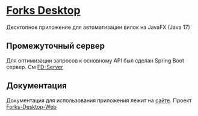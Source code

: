 # [Forks Desktop](http://nepolypoker.ru)

Десктопное приложение для автоматизации вилок на JavaFX (Java 17)

## Промежуточный сервер

Для оптимизации запросов к основному API был сделан Spring Boot сервер.
См [FD-Server](https://github.com/melniknow/FD-Server)

## Документация

Документация для использования приложения лежит на [сайте](http://nepolypoker.ru). Проект [Forks-Desktop-Web](https://github.com/melniknow/Forks-Desktop-Web)
